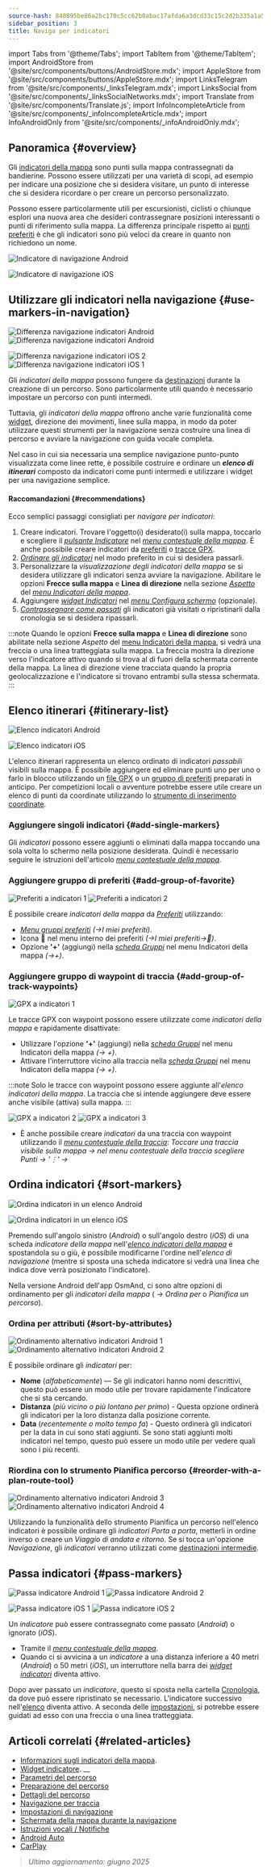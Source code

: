 ```yaml
---
source-hash: 840895be86a2bc170c5cc62b0abac17afda6a3dcd33c15c2d2b335a1a52fa27e
sidebar_position: 3
title: Naviga per indicatori
---
```

import Tabs from '@theme/Tabs';
import TabItem from '@theme/TabItem';
import AndroidStore from '@site/src/components/buttons/AndroidStore.mdx';
import AppleStore from '@site/src/components/buttons/AppleStore.mdx';
import LinksTelegram from '@site/src/components/_linksTelegram.mdx';
import LinksSocial from '@site/src/components/_linksSocialNetworks.mdx';
import Translate from '@site/src/components/Translate.js';
import InfoIncompleteArticle from '@site/src/components/_infoIncompleteArticle.mdx';
import InfoAndroidOnly from '@site/src/components/_infoAndroidOnly.mdx';




## Panoramica {#overview}

Gli [indicatori della mappa](../../personal/markers.md) sono punti sulla mappa contrassegnati da bandierine. Possono essere utilizzati per una varietà di scopi, ad esempio per indicare una posizione che si desidera visitare, un punto di interesse che si desidera ricordare o per creare un percorso personalizzato.

Possono essere particolarmente utili per escursionisti, ciclisti o chiunque esplori una nuova area che desideri contrassegnare posizioni interessanti o punti di riferimento sulla mappa. La differenza principale rispetto ai [punti preferiti](../../personal/favorites.md) è che gli indicatori sono più veloci da creare in quanto non richiedono un nome.

<Tabs groupId="operating-systems" queryString="operating-systems">

<TabItem value="android" label="Android">

![Indicatore di navigazione Android](@site/static/img/navigation/marker/navigation_marker_android.png)

</TabItem>

<TabItem value="ios" label="iOS">

![Indicatore di navigazione iOS](@site/static/img/navigation/marker/navigation_marker_ios.png)

</TabItem>

</Tabs>


## Utilizzare gli indicatori nella navigazione {#use-markers-in-navigation}

<Tabs groupId="operating-systems" queryString="operating-systems">

<TabItem value="android" label="Android">

![Differenza navigazione indicatori Android](@site/static/img/navigation/marker/markers_ex_andr_2.png) ![Differenza navigazione indicatori Android](@site/static/img/navigation/marker/markers_ex_andr_1.png)

</TabItem>

<TabItem value="ios" label="iOS">

![Differenza navigazione indicatori iOS 2](@site/static/img/navigation/marker/markers_ex_ios_2.png) ![Differenza navigazione indicatori iOS 1](@site/static/img/navigation/marker/markers_ex_ios_1.png)

</TabItem>

</Tabs>

Gli *indicatori della mappa* possono fungere da [destinazioni](./route-navigation#set-destinations) durante la creazione di un percorso. Sono particolarmente utili quando è necessario impostare un percorso con punti intermedi.

Tuttavia, gli *indicatori della mappa* offrono anche varie funzionalità come [widget](../../widgets/markers.md), direzione dei movimenti, linee sulla mappa, in modo da poter utilizzare questi strumenti per la navigazione senza costruire una linea di percorso e avviare la navigazione con guida vocale completa.

Nel caso in cui sia necessaria una semplice navigazione punto-punto visualizzata come linee rette, è possibile costruire e ordinare un ***elenco di itinerari*** composto da indicatori come punti intermedi e utilizzare i widget per una navigazione semplice.


#### Raccomandazioni {#recommendations}

Ecco semplici passaggi consigliati per *navigare per indicatori*:

1. Creare indicatori. Trovare l'oggetto(i) desiderato(i) sulla mappa, toccarlo e scegliere il *[pulsante Indicatore](../../personal/markers.md#add--edit-markers)* nel *[menu contestuale della mappa](../../map/map-context-menu.md#add--edit-marker)*. È anche possibile creare indicatori da [preferiti](#add-group-of-favorite) o [tracce GPX](#add-group-of-track-waypoints).
2. [*Ordinare gli indicatori*](#sort-markers) nel modo preferito in cui si desidera passarli.
3. Personalizzare la *visualizzazione degli indicatori della mappa* se si desidera utilizzare gli indicatori senza avviare la navigazione. Abilitare le opzioni **Frecce sulla mappa** e **Linea di direzione** nella sezione *[Aspetto](../../personal/markers.md#appearance-on-the-map)* del *[menu Indicatori della mappa](../../personal/markers.md#actions)*.
4. Aggiungere *[widget Indicatori](../../personal/markers.md#markers)* nel *[menu Configura schermo](../../widgets/configure-screen.md)* (opzionale).
5. [*Contrassegnare come passati*](#pass-markers) gli indicatori già visitati o ripristinarli dalla cronologia se si desidera ripassarli.

:::note
Quando le opzioni **Frecce sulla mappa** e **Linea di direzione** sono abilitate nella sezione *Aspetto* del [menu Indicatori della mappa](../../personal/markers.md#appearance-on-the-map), si vedrà una freccia o una linea tratteggiata sulla mappa. La freccia mostra la direzione verso l'indicatore attivo quando si trova al di fuori della schermata corrente della mappa. La linea di direzione viene tracciata quando la propria geolocalizzazione e l'indicatore si trovano entrambi sulla stessa schermata.
:::


## Elenco itinerari {#itinerary-list}

<Tabs groupId="operating-systems" queryString="operating-systems">

<TabItem value="android" label="Android">

![Elenco indicatori Android](@site/static/img/navigation/marker/markers_list_andr.png)

</TabItem>

<TabItem value="ios" label="iOS">

![Elenco indicatori iOS](@site/static/img/navigation/marker/markers_list_ios.png)

</TabItem>

</Tabs>


L'elenco itinerari rappresenta un elenco ordinato di indicatori *passabili* visibili sulla mappa. È possibile aggiungere ed eliminare punti uno per uno o farlo in blocco utilizzando un [file GPX](#add-group-of-track-waypoints) o un [gruppo di preferiti](#add-group-of-favorite) preparati in anticipo. Per competizioni locali o avventure potrebbe essere utile creare un elenco di punti da coordinate utilizzando lo [strumento di inserimento coordinate](../../plan-route/coordinate-input.md).


### Aggiungere singoli indicatori {#add-single-markers}

Gli *indicatori* possono essere aggiunti o eliminati dalla mappa toccando una sola volta lo schermo nella posizione desiderata. Quindi è necessario seguire le istruzioni dell'articolo *[menu contestuale della mappa](../../map/map-context-menu.md#add--edit-marker)*.


### Aggiungere gruppo di preferiti {#add-group-of-favorite}

<InfoAndroidOnly />

![Preferiti a indicatori 1](@site/static/img/navigation/marker/markers_favorites_andr_3.png) ![Preferiti a indicatori 2](@site/static/img/navigation/marker/markers_favorites_andr_2.png)

È possibile creare *indicatori della mappa* da *[Preferiti](../../personal/favorites.md)* utilizzando:

- *[Menu gruppi preferiti](../../personal/favorites.md#favorite-group-actions)* *(<Translate android="true" ids="shared_string_menu,shared_string_my_places"/>→I miei preferiti)*.
- Icona &#128681; nel menu interno dei preferiti *(<Translate android="true" ids="shared_string_menu,shared_string_my_places"/>→I miei preferiti→&#128681;)*.
- Opzione **'+'** (aggiungi) nella *[scheda Gruppi](../../personal/markers.md#marker-groups)* nel menu Indicatori della mappa *(<Translate android="true" ids="shared_string_menu,map_markers,shared_string_groups"/>→+)*.


### Aggiungere gruppo di waypoint di traccia {#add-group-of-track-waypoints}

<InfoAndroidOnly />

![GPX a indicatori 1](@site/static/img/navigation/marker/track_to_markers_andr.png)

Le tracce GPX con waypoint possono essere utilizzate come *indicatori della mappa* e rapidamente disattivate:

- Utilizzare l'opzione **'+'** (aggiungi) nella *[scheda Gruppi](../../personal/markers.md#marker-groups)* nel menu Indicatori della mappa *(<Translate android="true" ids="shared_string_menu,map_markers,shared_string_groups"/>→ +)*.
- Attivare l'interruttore vicino alla traccia nella *[scheda Gruppi](../../personal/markers.md#marker-groups)* nel menu Indicatori della mappa *(<Translate android="true" ids="shared_string_menu,map_markers,shared_string_groups"/>→ +)*.

:::note
Solo le tracce con waypoint possono essere aggiunte all'*elenco indicatori della mappa*. La traccia che si intende aggiungere deve essere anche visibile (attiva) sulla mappa.
:::

![GPX a indicatori 2](@site/static/img/navigation/marker/track_to_markers_andr_2.png) ![GPX a indicatori 3](@site/static/img/navigation/marker/track_to_markers_andr_3.png)

- È anche possibile creare *indicatori* da una traccia con waypoint utilizzando il *[menu contestuale della traccia](../../map/tracks/track-context-menu.md#points--waypoints)*: *Toccare una traccia visibile sulla mappa → nel menu contestuale della traccia scegliere Punti → '&#8942;' → <Translate android="true" ids="add_group_to_markers"/>*


## Ordina indicatori {#sort-markers}

<Tabs groupId="operating-systems" queryString="operating-systems">

<TabItem value="android" label="Android">

![Ordina indicatori in un elenco Android](@site/static/img/navigation/marker/sort_markers_andr.png)

</TabItem>

<TabItem value="ios" label="iOS">

![Ordina indicatori in un elenco iOS](@site/static/img/navigation/marker/sort_markers_ios.png)

</TabItem>

</Tabs>

Premendo sull'angolo sinistro (*Android*) o sull'angolo destro (*iOS*) di una scheda *indicatore della mappa* nell'*[elenco indicatori della mappa](../../personal/markers.md#itinerary-list)* e spostandola su o giù, è possibile modificarne l'ordine nell'*elenco di navigazione* (mentre si sposta una scheda indicatore si vedrà una linea che indica dove verrà posizionato l'indicatore).

Nella versione Android dell'app OsmAnd, ci sono altre opzioni di ordinamento per gli *indicatori della mappa* (*<Translate android="true" ids="shared_string_menu,map_markers,shared_string_more"/> →* *Ordina per* o *Pianifica un percorso*).


### Ordina per attributi {#sort-by-attributes}

<Tabs groupId="operating-systems" queryString="operating-systems">

<TabItem value="android" label="Android">

![Ordinamento alternativo indicatori Android 1](@site/static/img/navigation/marker/sorting_markers_andr_1.png) ![Ordinamento alternativo indicatori Android 2](@site/static/img/navigation/marker/sorting_markers_andr_2.png)

</TabItem>

<TabItem value="ios" label="iOS">

<InfoAndroidOnly />

</TabItem>

</Tabs>

È possibile ordinare gli *indicatori* per:

- **Nome** (*alfabeticamente*) — Se gli indicatori hanno nomi descrittivi, questo può essere un modo utile per trovare rapidamente l'indicatore che si sta cercando.
- **Distanza** (*più vicino o più lontano per primo*) - Questa opzione ordinerà gli indicatori per la loro distanza dalla posizione corrente.
- **Data** (*recentemente o molto tempo fa*) - Questo ordinerà gli indicatori per la data in cui sono stati aggiunti. Se sono stati aggiunti molti indicatori nel tempo, questo può essere un modo utile per vedere quali sono i più recenti.


### Riordina con lo strumento Pianifica percorso {#reorder-with-a-plan-route-tool}

<InfoAndroidOnly />

![Ordinamento alternativo indicatori Android 3](@site/static/img/navigation/marker/sorting_markers_andr_3.png) ![Ordinamento alternativo indicatori Android 4](@site/static/img/navigation/marker/sorting_markers_andr_4.png)

Utilizzando la funzionalità dello strumento Pianifica un percorso nell'elenco indicatori è possibile ordinare gli *indicatori* *Porta a porta*, metterli in ordine inverso o creare un *Viaggio di andata e ritorno*. Se si tocca un'opzione *Navigazione*, gli *indicatori* verranno utilizzati come [destinazioni intermedie](../setup/route-navigation.md#intermediate-destinations).


## Passa indicatori {#pass-markers}

<Tabs groupId="operating-systems" queryString="operating-systems">

<TabItem value="android" label="Android">

![Passa indicatore Android 1](@site/static/img/navigation/marker/pass_markers_andr_1.png) ![Passa indicatore Android 2](@site/static/img/navigation/marker/pass_markers_andr_2.png)

</TabItem>

<TabItem value="ios" label="iOS">

![Passa indicatore iOS 1](@site/static/img/navigation/marker/pass_markers_ios_1.png) ![Passa indicatore iOS 2](@site/static/img/navigation/marker/pass_markers_ios_2.png)

</TabItem>

</Tabs>

Un *indicatore* può essere contrassegnato come passato (*Android*) o ignorato (*iOS*).

- Tramite il *[menu contestuale della mappa](../../map/map-context-menu.md#add--edit-marker)*.
- Quando ci si avvicina a un *indicatore* a una distanza inferiore a 40 metri (*Android*) o 50 metri (*iOS*), un interruttore nella barra dei *[widget indicatori](../../widgets/markers.md#top-bar-widget)* diventa attivo.

Dopo aver passato un *indicatore*, questo si sposta nella cartella [Cronologia](../../personal/markers.md#history), da dove può essere ripristinato se necessario. L'indicatore successivo nell'[elenco](#itinerary-list) diventa attivo. A seconda delle [impostazioni](#use-markers-in-navigation), si potrebbe essere guidati ad esso con una freccia o una linea tratteggiata.


## Articoli correlati {#related-articles}

- [Informazioni sugli indicatori della mappa](../../personal/markers.md).
- [Widget indicatore](../../widgets/markers.md).
__
- [Parametri del percorso](../routing/osmand-routing.md#routing-types)
- [Preparazione del percorso](./route-navigation.md)
- [Dettagli del percorso](./route-details.md)
- [Navigazione per traccia](./gpx-navigation.md)
- [Impostazioni di navigazione](../guidance/navigation-settings.md)
- [Schermata della mappa durante la navigazione](../guidance/map-during-navigation.md)
- [Istruzioni vocali / Notifiche](../guidance/voice-navigation.md)
- [Android Auto](../auto-car.md)
- [CarPlay](../car-play.md)

> *Ultimo aggiornamento: giugno 2025*